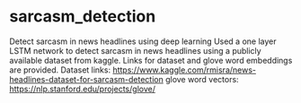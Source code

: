# sarcasm_detection
Detect sarcasm in news headlines using deep learning
Used a one layer LSTM network to detect sarcasm in news headlines using a publicly available dataset from kaggle. Links for dataset and glove word embeddings are provided.
Dataset links:
https://www.kaggle.com/rmisra/news-headlines-dataset-for-sarcasm-detection
glove word vectors:
https://nlp.stanford.edu/projects/glove/
